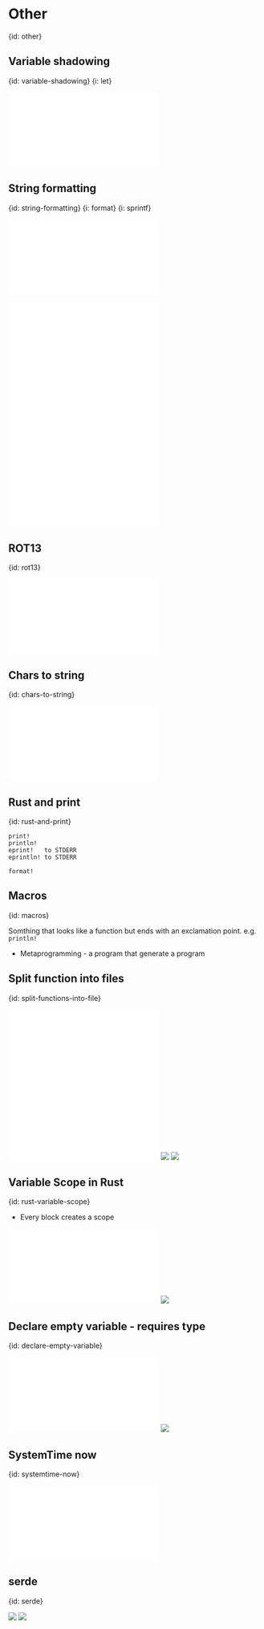# Other
{id: other}

## Variable shadowing
{id: variable-shadowing}
{i: let}

![](examples/other/shadowing.rs)

## String formatting
{id: string-formatting}
{i: format}
{i: sprintf}

![](examples/intro/string_formatting.rs)

![](examples/functions/reverse.rs)
![](examples/functions/square_root.rs)
![](examples/other/collect.rs)

## ROT13
{id: rot13}

![](examples/other/rot13.rs)

## Chars to string
{id: chars-to-string}

![](examples/other/chars_to_string.rs)

## Rust and print
{id: rust-and-print}

```
print!
println!
eprint!   to STDERR
eprintln! to STDERR

format!
```

## Macros
{id: macros}

Somthing that looks like a function but ends with an exclamation point. e.g. `println!`

* Metaprogramming - a program that generate a program

## Split function into files
{id: split-functions-into-file}

![](examples/project/src/main.rs)
![](examples/project/src/helper.rs)
![](examples/project/Cargo.toml)
![](examples/project/Cargo.lock)

## Variable Scope in Rust
{id: rust-variable-scope}

* Every block creates a scope

![](examples/intro/scope.rs)
![](examples/intro/scope.out)

## Declare empty variable - requires type
{id: declare-empty-variable}

![](examples/intro/empty_string.rs)
![](examples/intro/empty_string.out)


## SystemTime now
{id: systemtime-now}

![](examples/other/now.rs)

## serde
{id: serde}

![](examples/serde-demo/Cargo.lock)
![](examples/serde-demo/Cargo.toml)
